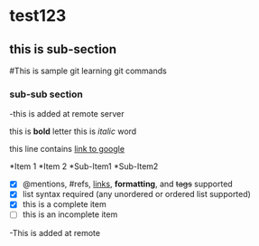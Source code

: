 # test123
## this is sub-section
#This is sample git
  learning git commands
  
### sub-sub section


-this is added at remote server

this is **bold** letter
this is *italic* word

this line contains [link to google](http://google.co.in)



*Item 1
*Item 2
  *Sub-Item1
  *Sub-Item2

- [x] @mentions, #refs, [links](), **formatting**, and <del>tags</del> supported
- [x] list syntax required (any unordered or ordered list supported)
- [x] this is a complete item
- [ ] this is an incomplete item

-This is added at remote



